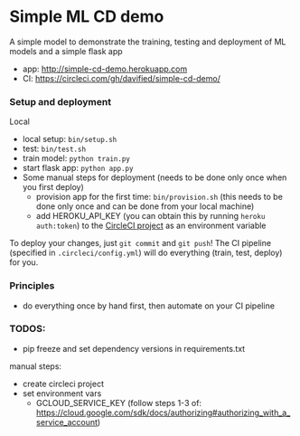 # Simple ML CD demo

A simple model to demonstrate the training, testing and deployment of ML models and a simple flask app

- app: http://simple-cd-demo.herokuapp.com
- CI: https://circleci.com/gh/davified/simple-cd-demo/

### Setup and deployment

Local
- local setup: `bin/setup.sh`
- test: `bin/test.sh`
- train model: `python train.py`
- start flask app: `python app.py`
- Some manual steps for deployment (needs to be done only once when you first deploy)
  - provision app for the first time: `bin/provision.sh` (this needs to be done only once and can be done from your local machine)
  - add HEROKU_API_KEY (you can obtain this by running `heroku auth:token`) to the [CircleCI project](https://circleci.com/gh/davified/simple-cd-demo/) as an environment variable 


To deploy your changes, just `git commit` and `git push`! The CI pipeline (specified in `.circleci/config.yml`) will do everything (train, test, deploy) for you.

### Principles
- do everything once by hand first, then automate on your CI pipeline


### TODOS:
- pip freeze and set dependency versions in requirements.txt

manual steps:
- create circleci project
- set environment vars
  - GCLOUD_SERVICE_KEY (follow steps 1-3 of: https://cloud.google.com/sdk/docs/authorizing#authorizing_with_a_service_account)